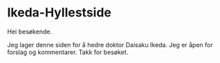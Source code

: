 # Ikeda-Hyllestside

Hei besøkende.

Jeg lager denne siden for å hedre doktor Daisaku Ikeda.
Jeg er åpen for forslag og kommentarer.
Takk for besøket.